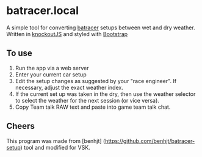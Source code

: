 # batracer.local
A simple tool for converting [batracer](http://batracer.com/) setups between wet and dry weather. Written in [knockoutJS](http://knockoutjs.com/) and styled with [Bootstrap](http://getbootstrap.com/)

## To use
1. Run the app via a web server
2. Enter your current car setup
3. Edit the setup changes as suggested by your "race engineer". If necessary, adjust the exact weather index. 
4. If the current set up was taken in the dry, then use the weather selector to select the weather for the next session (or vice versa).
5. Copy Team talk RAW text and paste into game team talk chat.

## Cheers
This program was made from [benhjt] (https://github.com/benhjt/batracer-setup) tool and modified for VSK.


